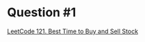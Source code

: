 # Question #1

[LeetCode 121. Best Time to Buy and Sell Stock](https://leetcode.com/problems/best-time-to-buy-and-sell-stock)
